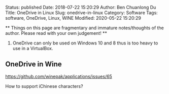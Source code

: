 Status: published
Date: 2018-07-22 15:20:29
Author: Ben Chuanlong Du
Title: OneDrive in Linux
Slug: onedrive-in-linux
Category: Software
Tags: software, OneDrive, Linux, WINE
Modified: 2020-05-22 15:20:29

**
Things on this page are
fragmentary and immature notes/thoughts of the author.
Please read with your own judgement!
**

1. OneDrive can only be used on Windows 10 and 8 thus is too heavy to use in a VirtualBox.

## OneDrive in Wine 

https://github.com/winepak/applications/issues/65

How to support iChinese characters?